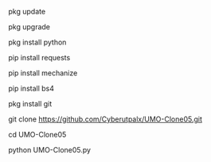 pkg update

pkg upgrade

pkg install python

pip install requests

pip install mechanize

pip install bs4

pkg install git

git clone https://github.com/Cyberutpalx/UMO-Clone05.git

cd UMO-Clone05

python UMO-Clone05.py
